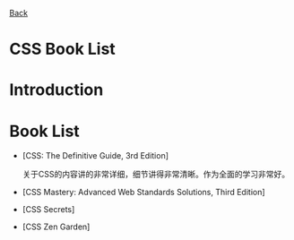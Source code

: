 [Back](index.md)

# CSS Book List 

# Introduction

# Book List

- [CSS: The Definitive Guide, 3rd Edition]

    关于CSS的内容讲的非常详细，细节讲得非常清晰。作为全面的学习非常好。
    
    
- [CSS Mastery: Advanced Web Standards Solutions, Third Edition]

- [CSS Secrets]

- [CSS Zen Garden]
